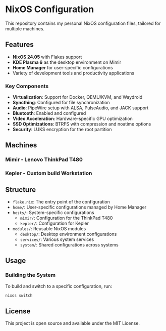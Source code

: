 # NixOS Configuration

This repository contains my personal NixOS configuration files, tailored for multiple machines.

## Features

- **NixOS 24.05** with Flakes support
- **KDE Plasma 6** as the desktop environment on Mimir
- **Home Manager** for user-specific configurations
- Variety of development tools and productivity applications

### Key Components

- **Virtualization**: Support for Docker, QEMU/KVM, and Waydroid
- **Syncthing**: Configured for file synchronization
- **Audio**: PipeWire setup with ALSA, PulseAudio, and JACK support
- **Bluetooth**: Enabled and configured
- **Video Acceleration**: Hardware-specific GPU optimization
- **SSD Optimizations**: BTRFS with compression and noatime options
- **Security**: LUKS encryption for the root partition

## Machines

### Mimir - Lenovo ThinkPad T480
### Kepler - Custom build Workstation



## Structure

- `flake.nix`: The entry point of the configuration
- `home/`: User-specific configurations managed by Home Manager
- `hosts/`: System-specific configurations
  - `mimir/`: Configuration for the ThinkPad T480
  - `kepler/`: Configuration for Kepler
- `modules/`: Reusable NixOS modules
  - `desktop/`: Desktop environment configurations
  - `services/`: Various system services
  - `system/`: Shared configurations across systems

## Usage

### Building the System

To build and switch to a specific configuration, run:
```sh
nixos switch
```

## License

This project is open source and available under the MIT License.
